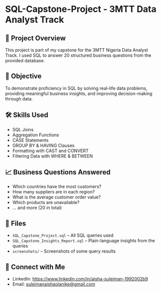 # SQL-Capstone-Project - 3MTT Data Analyst Track

## 📌 Project Overview
This project is part of my capstone for the 3MTT Nigeria Data Analyst Track. I used SQL to answer 20 structured business questions from the provided database.

## 🎯 Objective
To demonstrate proficiency in SQL by solving real-life data problems, providing meaningful business insights, and improving decision-making through data.

## 🛠️ Skills Used
- SQL Joins
- Aggregation Functions
- CASE Statements
- GROUP BY & HAVING Clauses
- Formatting with CAST and CONVERT
- Filtering Data with WHERE & BETWEEN

## 📈 Business Questions Answered
- Which countries have the most customers?
- How many suppliers are in each region?
- What is the average customer order value?
- Which products are unavailable?
- … and more (20 in total)

## 📑 Files
- `SQL_Capstone_Project.sql` – All SQL queries used
- `SQL_Capstone_Insights_Report.sql` – Plain-language insights from the queries
- `screenshots/` – Screenshots of some query results


## 🔗 Connect with Me
- LinkedIn: https://www.linkedin.com/in/aisha-suleiman-1992002b9
- Email: suleimanaishaolanike@gmail.com

